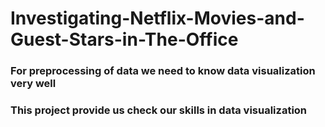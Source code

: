 # Investigating-Netflix-Movies-and-Guest-Stars-in-The-Office
### For preprocessing of data we need to know data visualization very well 
### This project provide us check our skills in data visualization
